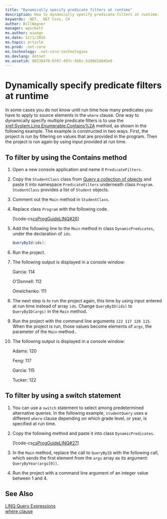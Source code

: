 ```yaml
---
title: "Dynamically specify predicate filters at runtime"
description: How to dynamically specify predicate filters at runtime.
keywords: .NET, .NET Core, C#
author: BillWagner
manager: wpickett
ms.author: wiwagn
ms.date: 12/1/2016
ms.topic: article
ms.prod: .net-core
ms.technology: .net-core-technologies
ms.devlang: dotnet
ms.assetid: 90238470-0767-497c-916c-52d0d16845e0
---
```

# Dynamically specify predicate filters at runtime

In some cases you do not know until run time how many predicates you have to apply to source elements in the `where` clause. One way to dynamically specify multiple predicate filters is to use the <xref:System.Linq.Enumerable.Contains%2A> method, as shown in the following example. The example is constructed in two ways. First, the project is run by filtering on values that are provided in the program. Then the project is run again by using input provided at run time.  
  
## To filter by using the Contains method  
  
1.  Open a new console application and name it `PredicateFilters`.  
  
2.  Copy the `StudentClass` class from [Query a collection of objects](query-a-collection-of-objects.md) and paste it into namespace `PredicateFilters` underneath class `Program`. `StudentClass` provides a list of `Student` objects.  
  
3.  Comment out the `Main` method in `StudentClass`.  
  
4.  Replace class `Program` with the following code.  
  
     [!code-cs[csProgGuideLINQ#26](../../../samples/snippets/csharp/concepts/linq/how-to-dynamically-specify-predicate-filters-at-runtime_1.cs)]  
  
5.  Add the following line to the `Main` method in class `DynamicPredicates`, under the declaration of `ids`.  
  
     ```csharp
     QueryById(ids);
     ```

6.  Run the project.  
  
7.  The following output is displayed in a console window:  
  
     Garcia: 114  
  
     O'Donnell: 112  
  
     Omelchenko: 111  
  
8.  The next step is to run the project again, this time by using input entered at run time instead of array `ids`. Change `QueryByID(ids)` to `QueryByID(args)` in the `Main` method.  
  
9. Run the project with the command line arguments `122 117 120 115`. When the project is run, those values become elements of `args`, the parameter of the `Main` method..  
  
10. The following output is displayed in a console window:  
  
     Adams: 120  
  
     Feng: 117  
  
     Garcia: 115  
  
     Tucker: 122  
  
## To filter by using a switch statement  
  
1.  You can use a `switch` statement to select among predetermined alternative queries. In the following example, `studentQuery` uses a different `where` clause depending on which grade level, or year, is specified at run time.  
  
2.  Copy the following method and paste it into class `DynamicPredicates`.  
  
     [!code-cs[csProgGuideLINQ#27](../../../samples/snippets/csharp/concepts/linq//how-to-dynamically-specify-predicate-filters-at-runtime_2.cs)]  
  
3.  In the `Main` method, replace the call to `QueryByID` with the following call, which sends the first element from the `args` array as its argument: `QueryByYear(args[0])`.  
  
4.  Run the project with a command line argument of an integer value between 1 and 4.  
  
 
## See Also  
 [LINQ Query Expressions](index.md)   
 [where clause](../language-reference/keywords/where-clause.md)
